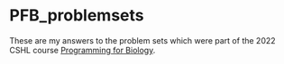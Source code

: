 # PFB_problemsets

####

These are my answers to the problem sets which were part of the 2022 CSHL course [Programming for Biology](http://programmingforbiology.org/).
